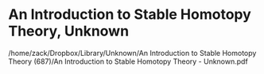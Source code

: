 # An Introduction to Stable Homotopy Theory, Unknown

/home/zack/Dropbox/Library/Unknown/An Introduction to Stable Homotopy Theory (687)/An Introduction to Stable Homotopy Theory - Unknown.pdf


